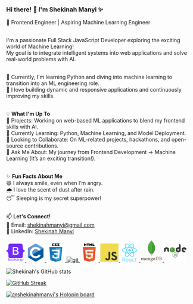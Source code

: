 ### Hi there! 👋 I'm Shekinah Manyi ✨ <br>
🚀 Frontend Engineer | Aspiring Machine Learning Engineer <br><br>

I'm a passionate Full Stack JavaScript Developer exploring the exciting world of Machine Learning! <br>
My goal is to integrate intelligent systems into web applications and solve real-world problems with AI. <br><br>

🔹 Currently, I'm learning Python and diving into machine learning to transition into an ML engineering role. <br>
🔹 I love building dynamic and responsive applications and continuously improving my skills. <br><br>

💡 **What I'm Up To** <br>
🔭 Projects: Working on web-based ML applications to blend my frontend skills with AI. <br>
🌱 Currently Learning: Python, Machine Learning, and Model Deployment. <br>
👯 Looking to Collaborate: On ML-related projects, hackathons, and open-source contributions. <br>
💬 Ask Me About: My journey from Frontend Development → Machine Learning (It’s an exciting transition!). <br><br>

✨ **Fun Facts About Me** <br>
😄 I always smile, even when I’m angry. <br>
🌧️ I love the scent of dust after rain. <br>
😴 Sleeping is my secret superpower! <br><br>

📫 **Let's Connect!** <br>
📧 Email: shekinahmanyi@gmail.com <br>
💼 LinkedIn: [Shekinah Manyi](https://www.linkedin.com/in/shekinah-manyi-849a21210/) <br>

<p align="left"> <a href="https://getbootstrap.com" target="_blank" rel="noreferrer"> <img src="https://raw.githubusercontent.com/devicons/devicon/master/icons/bootstrap/bootstrap-plain-wordmark.svg" alt="bootstrap" width="50" height="50"/> </a> <a href="https://www.cprogramming.com/" target="_blank" rel="noreferrer"> <img src="https://raw.githubusercontent.com/devicons/devicon/master/icons/c/c-original.svg" alt="c" width="50" height="50"/> </a> <a href="https://www.w3schools.com/css/" target="_blank" rel="noreferrer"> <img src="https://raw.githubusercontent.com/devicons/devicon/master/icons/css3/css3-original-wordmark.svg" alt="css3" width="50" height="50"/> </a> <a href="https://git-scm.com/" target="_blank" rel="noreferrer"> <img src="https://www.vectorlogo.zone/logos/git-scm/git-scm-icon.svg" alt="git" width="50" height="50"/> </a> <a href="https://www.w3.org/html/" target="_blank" rel="noreferrer"> <img src="https://raw.githubusercontent.com/devicons/devicon/master/icons/html5/html5-original-wordmark.svg" alt="html5" width="50" height="50"/> </a> <a href="https://developer.mozilla.org/en-US/docs/Web/JavaScript" target="_blank" rel="noreferrer"> <img src="https://raw.githubusercontent.com/devicons/devicon/master/icons/javascript/javascript-original.svg" alt="javascript" width="50" height="50"/> </a> <a
<a href="https://reactjs.org/" target="_blank" rel="noreferrer"> <img 
src="https://raw.githubusercontent.com/devicons/devicon/master/icons/react/react-original-wordmark.svg" alt="react" width="50" height="50"/> </a>
<a href="https://www.mongodb.com/" target="_blank" rel="noreferrer"> <img src="https://raw.githubusercontent.com/devicons/devicon/master/icons/mongodb/mongodb-original-wordmark.svg" alt="mongodb" width="60" height="60"/> </a>    <a href="https://nodejs.org" target="_blank" rel="noreferrer"> <img src="https://raw.githubusercontent.com/devicons/devicon/master/icons/nodejs/nodejs-original-wordmark.svg" alt="nodejs" width="60" height="60"/> </a>
</p>

![Shekinah's GitHub stats](https://github-readme-stats.vercel.app/api?username=shekinahmanyi&show_icons=true&theme=black)

[![GitHub Streak](https://streak-stats.demolab.com?user=shekinahmanyi)](https://git.io/streak-stats)

[![@shekinahmanyi's Holopin board](https://holopin.io/api/user/board?user=shekinahmanyi)](https://holopin.io/@shekinahmanyi)



